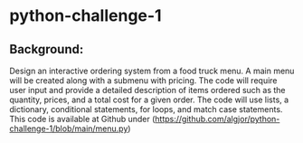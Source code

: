 # python-challenge-1

## Background:
Design an interactive ordering system from a food truck menu.
A main menu will be created along with a submenu with pricing.
The code will require user input and provide a detailed description of items ordered
such as the quantity, prices, and a total cost for a given order.
The code will use lists, a dictionary, conditional statements, for loops, and match case
statements.
This code is available at Github under (https://github.com/algjor/python-challenge-1/blob/main/menu.py)

